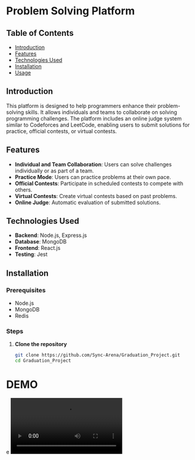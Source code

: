 # Problem Solving Platform

## Table of Contents
- [Introduction](#introduction)
- [Features](#features)
- [Technologies Used](#technologies-used)
- [Installation](#installation)
- [Usage](#usage)

## Introduction
This platform is designed to help programmers enhance their problem-solving skills. It allows individuals and teams to collaborate on solving programming challenges. The platform includes an online judge system similar to Codeforces and LeetCode, enabling users to submit solutions for practice, official contests, or virtual contests.

## Features
- **Individual and Team Collaboration**: Users can solve challenges individually or as part of a team.
- **Practice Mode**: Users can practice problems at their own pace.
- **Official Contests**: Participate in scheduled contests to compete with others.
- **Virtual Contests**: Create virtual contests based on past problems.
- **Online Judge**: Automatic evaluation of submitted solutions.

## Technologies Used
- **Backend**: Node.js, Express.js
- **Database**: MongoDB
- **Frontend**: React.js
- **Testing**: Jest

## Installation
### Prerequisites
- Node.js
- MongoDB
- Redis

### Steps
1. **Clone the repository**
   ```bash
   git clone https://github.com/Sync-Arena/Graduation_Project.git
   cd Graduation_Project

# DEMO
   e
   <video>
     <source src="https://raw.githubusercontent.com/Sync-Arena/Graduation_Project/main/demo.mp4" type="video/mp4">
     Your browser does not support the video tag.
   </video>
